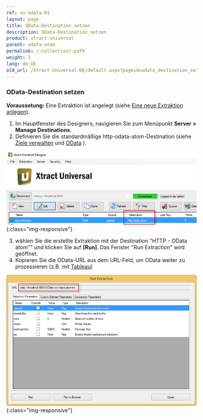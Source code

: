 ```yaml
---
ref: xu-odata-01
layout: page
title: OData-Destination setzen
description: OData-Destination setzen
product: xtract-universal
parent: odata-atom
permalink: /:collection/:path
weight: 1
lang: de_DE
old_url: /Xtract-Universal-DE/default.aspx?pageid=odata_destination_setzen
---
```

### OData-Destination setzen
**Voraussetung:** Eine Extraktion ist angelegt (siehe [Eine neue Extraktion anlegen](../../erste-schritte-mit-table/eine-neue-extraktion-anlegen)).

1. Im Hauptfenster des Designers, navigieren Sie zum Menüpunkt **Server > Manage Destinations**.
2. Definieren Sie die standardmäßige http-odata-atom-Destination (siehe [Ziele verwalten](../ziele-verwalten) und [OData](../odata-atom) ).

![XU-OData-Destination](/img/content/XU-OData-Destination.jpg){:class="img-responsive"}

3. wählen Sie die erstellte Extraktion mit der Destination "HTTP - OData atom"" und klicken Sie auf **[Run]**. 
Das Fenster "Run Extraction" wird geöffnet.
4. Kopieren Sie die OData-URL aus dem URL-Feld, um OData weiter zu prozessieren (z.B. mit [Tableau](./tableau/tableau-mit-odata/eine-extraktion-mit-odata-laden))

![XU-OData-URL](/img/content/XU-OData-URL.jpg){:class="img-responsive"}
